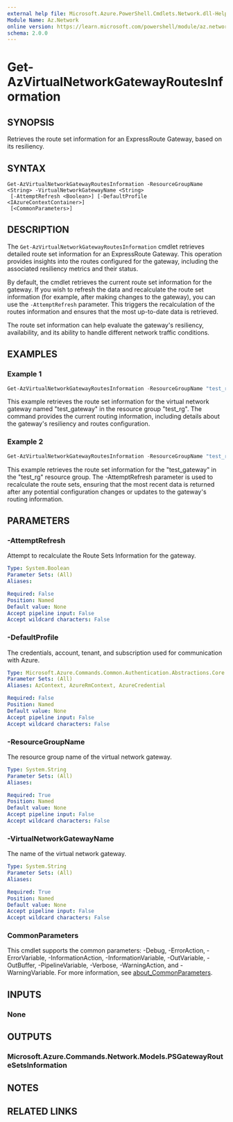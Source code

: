 ```yaml
---
external help file: Microsoft.Azure.PowerShell.Cmdlets.Network.dll-Help.xml
Module Name: Az.Network
online version: https://learn.microsoft.com/powershell/module/az.network/get-azvirtualnetworkgatewayroutesinformation
schema: 2.0.0
---
```


# Get-AzVirtualNetworkGatewayRoutesInformation

## SYNOPSIS
Retrieves the route set information for an ExpressRoute Gateway, based on its resiliency.

## SYNTAX

```
Get-AzVirtualNetworkGatewayRoutesInformation -ResourceGroupName <String> -VirtualNetworkGatewayName <String>
 [-AttemptRefresh <Boolean>] [-DefaultProfile <IAzureContextContainer>]
 [<CommonParameters>]
```

## DESCRIPTION
The `Get-AzVirtualNetworkGatewayRoutesInformation` cmdlet retrieves detailed route set information for an ExpressRoute Gateway. This operation provides insights into the routes configured for the gateway, including the associated resiliency metrics and their status.

By default, the cmdlet retrieves the current route set information for the gateway. If you wish to refresh the data and recalculate the route set information (for example, after making changes to the gateway), you can use the `-AttemptRefresh` parameter. This triggers the recalculation of the routes information and ensures that the most up-to-date data is retrieved.

The route set information can help evaluate the gateway's resiliency, availability, and its ability to handle different network traffic conditions.

## EXAMPLES

### Example 1
```powershell
Get-AzVirtualNetworkGatewayRoutesInformation -ResourceGroupName "test_rg" -VirtualNetworkGatewayName "test_gateway"
```

This example retrieves the route set information for the virtual network gateway named "test_gateway" in the resource group "test_rg". The command provides the current routing information, including details about the gateway's resiliency and routes configuration.

### Example 2
```powershell
Get-AzVirtualNetworkGatewayRoutesInformation -ResourceGroupName "test_rg" -VirtualNetworkGatewayName "test_gateway" -AttemptRefresh $true
```

This example retrieves the route set information for the "test_gateway" in the "test_rg" resource group. The -AttemptRefresh parameter is used to recalculate the route sets, ensuring that the most recent data is returned after any potential configuration changes or updates to the gateway's routing information.

## PARAMETERS

### -AttemptRefresh
Attempt to recalculate the Route Sets Information for the gateway.

```yaml
Type: System.Boolean
Parameter Sets: (All)
Aliases:

Required: False
Position: Named
Default value: None
Accept pipeline input: False
Accept wildcard characters: False
```

### -DefaultProfile
The credentials, account, tenant, and subscription used for communication with Azure.

```yaml
Type: Microsoft.Azure.Commands.Common.Authentication.Abstractions.Core.IAzureContextContainer
Parameter Sets: (All)
Aliases: AzContext, AzureRmContext, AzureCredential

Required: False
Position: Named
Default value: None
Accept pipeline input: False
Accept wildcard characters: False
```

### -ResourceGroupName
The resource group name of the virtual network gateway.

```yaml
Type: System.String
Parameter Sets: (All)
Aliases:

Required: True
Position: Named
Default value: None
Accept pipeline input: False
Accept wildcard characters: False
```

### -VirtualNetworkGatewayName
The name of the virtual network gateway.

```yaml
Type: System.String
Parameter Sets: (All)
Aliases:

Required: True
Position: Named
Default value: None
Accept pipeline input: False
Accept wildcard characters: False
```

### CommonParameters
This cmdlet supports the common parameters: -Debug, -ErrorAction, -ErrorVariable, -InformationAction, -InformationVariable, -OutVariable, -OutBuffer, -PipelineVariable, -Verbose, -WarningAction, and -WarningVariable. For more information, see [about_CommonParameters](http://go.microsoft.com/fwlink/?LinkID=113216).

## INPUTS

### None

## OUTPUTS

### Microsoft.Azure.Commands.Network.Models.PSGatewayRouteSetsInformation

## NOTES

## RELATED LINKS
